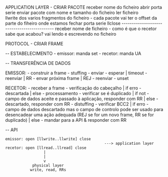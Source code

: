 APPLICATION LAYER - CRIAR PACOTE
     receber nome do ficheiro
     abrir porta serie
     enviar pacote com nome e tamanho do ficheiro
     ler ficheiro  
     llwrite dos varios fragmentos do ficheiro - cada pacote vai ter o offset da parte do fiheiro onde estamos
     fechar porta serie
     llclose
    --------------------------------------------
     receber nome de ficheiro
     - como é que o recetor sabe que acabou?
     vai lendo e escrevendo no ficheiro

PROTOCOL - CRIAR FRAME

-- ESTABELECIMENTO
    - emissor: manda set
    - recetor: manda UA

-- TRANSFERÊNCIA DE DADOS

EMISSOR:
    - construir a frame
    - stuffing
    - enviar
    - esperar     | timeout - reenviar
                  | RR - envar próxima frame
                  | REJ - reenviar
    - unset

RECETOR:
    - receber a frame
    - verificação do cabeçalho | if erro - descartada
                               | else - processamento
    - verificar se é duplicado | if not - campo de dados aceite e passado à aplicação, responder com RR
                               | else - descartado, responder com RR
    - distuffing
    - verificar BCC2 | if erro - campo de dados descartado mas o campo de controlo pode ser usado para desencadear uma ação adequada (REJ se for um novo frame, RR se for duplicado)
                     | else - mandar para a API & responder com RR


-- API 
                                
    emissor: open [llwrite..llwrite] close
                                                ---> application layer
    recetor: open [llread..llread] close
                     |
                     |
                     v
                physical layer
               write, read, RRs

